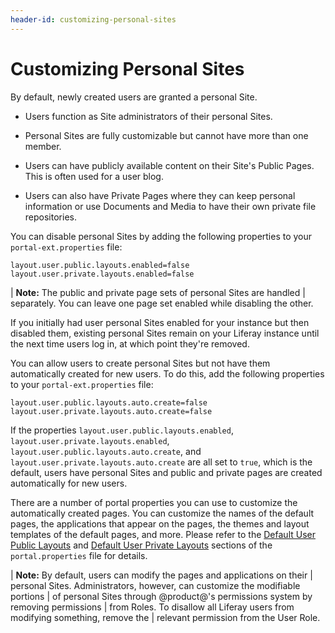 ```yaml
---
header-id: customizing-personal-sites
---
```


# Customizing Personal Sites

By default, newly created users are granted a personal Site.

-  Users function as Site administrators of their personal Sites.

-  Personal Sites are fully customizable but cannot have more than one member. 

-  Users can have publicly available content on their Site's Public Pages.
   This is often used for a user blog.
 
-  Users can also have Private Pages where they can keep personal information
   or use Documents and Media to have their own private file repositories.

You can disable personal Sites by adding the following properties to your
`portal-ext.properties` file:

    layout.user.public.layouts.enabled=false
    layout.user.private.layouts.enabled=false

| **Note:** The public and private page sets of personal Sites are handled
| separately. You can leave one page set enabled while disabling the other.

If you initially had user personal Sites enabled for your instance but then
disabled them, existing personal Sites remain on your Liferay instance until the
next time users log in, at which point they're removed.

You can allow users to create personal Sites but not have them automatically
created for new users. To do this, add the following properties to your
`portal-ext.properties` file:

    layout.user.public.layouts.auto.create=false
    layout.user.private.layouts.auto.create=false

If the properties `layout.user.public.layouts.enabled`,
`layout.user.private.layouts.enabled`, `layout.user.public.layouts.auto.create`,
and `layout.user.private.layouts.auto.create` are all set to `true`, which is
the default, users have personal Sites and public and private pages are
created automatically for new users.

There are a number of portal properties you can use to customize the 
automatically created pages. You can customize the names of the default pages, 
the applications that appear on the pages, the themes and layout templates of 
the default pages, and more. Please refer to the 
[Default User Public Layouts](https://docs.liferay.com/portal/7.1-latest/propertiesdoc/portal.properties.html#Default%20User%20Public%20Layouts) 
and 
[Default User Private Layouts](https://docs.liferay.com/portal/7.1-latest/propertiesdoc/portal.properties.html#Default%20User%20Private%20Layouts)
sections of the `portal.properties` file for details.

| **Note:** By default, users can modify the pages and applications on their
| personal Sites. Administrators, however, can customize the modifiable portions
| of personal Sites through @product@'s permissions system by removing permissions
| from Roles. To disallow all Liferay users from modifying something, remove the
| relevant permission from the User Role.

